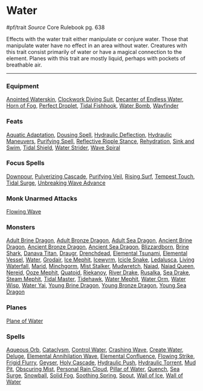 # Water
#pf/trait 
*Source* Core Rulebook pg. 638 

Effects with the water trait either manipulate or conjure water. Those that manipulate water have no effect in an area without water. Creatures with this trait consist primarily of water or have a magical connection to the element. Planes with this trait are mostly liquid, perhaps with pockets of breathable air.

---

### Equipment
[Anointed Waterskin](Anointed%20Waterskin), [Clockwork Diving Suit](Clockwork%20Diving%20Suit), [Decanter of Endless Water](Decanter%20of%20Endless%20Water), [Horn of Fog](Horn%20of%20Fog), [Perfect Droplet](Perfect%20Droplet), [Tidal Fishhook](Tidal%20Fishhook), [Water Bomb](Water%20Bomb), [Wayfinder](Wayfinder)

### Feats
[Aquatic Adaptation](Aquatic%20Adaptation), [Dousing Spell](Dousing%20Spell), [Hydraulic Deflection](Hydraulic%20Deflection), [Hydraulic Maneuvers](Hydraulic%20Maneuvers), [Purifying Spell](Purifying%20Spell), [Reflective Ripple Stance](Reflective%20Ripple%20Stance), [Rehydration](Rehydration), [Sink and Swim](Sink%20and%20Swim), [Tidal Shield](Tidal%20Shield), [Water Strider](Water%20Strider), [Wave Spiral](Wave%20Spiral)

### Focus Spells
[Downpour](../Magic/Focus%20Spells/Level%204/Downpour.md), [Pulverizing Cascade](../Magic/Focus%20Spells/Level%203/Pulverizing%20Cascade.md), [Purifying Veil](../Magic/Focus%20Spells/Level%204/Purifying%20Veil.md), [Rising Surf](../Magic/Focus%20Spells/Level%201/Rising%20Surf.md), [Tempest Touch](../Magic/Focus%20Spells/Level%201/Tempest%20Touch.md), [Tidal Surge](../Magic/Focus%20Spells/Level%201/Tidal%20Surge.md), [Unbreaking Wave Advance](../Magic/Focus%20Spells/Level%203/Unbreaking%20Wave%20Advance.md)

### Monk Unarmed Attacks
[Flowing Wave](Flowing%20Wave)

### Monsters
[Adult Brine Dragon](Adult%20Brine%20Dragon), [Adult Bronze Dragon](Adult%20Bronze%20Dragon), [Adult Sea Dragon](Adult%20Sea%20Dragon), [Ancient Brine Dragon](Ancient%20Brine%20Dragon), [Ancient Bronze Dragon](Ancient%20Bronze%20Dragon), [Ancient Sea Dragon](Ancient%20Sea%20Dragon), [Blizzardborn](Blizzardborn), [Brine Shark](Brine%20Shark), [Danava Titan](Danava%20Titan), [Draugr](Draugr), [Drenchdead](Drenchdead), [Elemental Tsunami](Elemental%20Tsunami), [Elemental Vessel](Elemental%20Vessel), [Water](Water.md), [Grodair](Grodair), [Ice Mephit](Ice%20Mephit), [Icewyrm](Icewyrm), [Icicle Snake](Icicle%20Snake), [Ledalusca](Ledalusca), [Living Waterfall](Living%20Waterfall), [Marid](Marid), [Minchgorm](Minchgorm), [Mist Stalker](Mist%20Stalker), [Mudwretch](Mudwretch), [Naiad](Naiad), [Naiad Queen](Naiad%20Queen), [Nereid](Nereid), [Ooze Mephit](Ooze%20Mephit), [Quatoid](Quatoid), [Riekanoy](Riekanoy), [River Drake](River%20Drake), [Rusalka](Rusalka), [Sea Drake](Sea%20Drake), [Steam Mephit](Steam%20Mephit), [Tidal Master](Tidal%20Master), [Tidehawk](Tidehawk), [Water Mephit](Water%20Mephit), [Water Orm](Water%20Orm), [Water Wisp](Water%20Wisp), [Water Yai](Water%20Yai), [Young Brine Dragon](Young%20Brine%20Dragon), [Young Bronze Dragon](Young%20Bronze%20Dragon), [Young Sea Dragon](Young%20Sea%20Dragon)

### Planes
[Plane of Water](Plane%20of%20Water)

### Spells
[Aqueous Orb](../Magic/Spells/Level%203/Aqueous%20Orb.md), [Cataclysm](../Magic/Spells/Level%2010/Cataclysm.md), [Control Water](../Magic/Spells/Level%205/Control%20Water.md), [Crashing Wave](../Magic/Spells/Level%203/Crashing%20Wave.md), [Create Water](../Magic/Spells/Level%201/Create%20Water.md), [Deluge](../Magic/Spells/Level%208/Deluge.md), [Elemental Annihilation Wave](../Magic/Spells/Level%203/Elemental%20Annihilation%20Wave.md), [Elemental Confluence](../Magic/Spells/Level%206/Elemental%20Confluence.md), [Flowing Strike](../Magic/Spells/Level%205/Flowing%20Strike.md), [Frigid Flurry](../Magic/Spells/Level%207/Frigid%20Flurry.md), [Geyser](../Magic/Spells/Level%205/Geyser.md), [Holy Cascade](../Magic/Spells/Level%204/Holy%20Cascade.md), [Hydraulic Push](../Magic/Spells/Level%201/Hydraulic%20Push.md), [Hydraulic Torrent](../Magic/Spells/Level%204/Hydraulic%20Torrent.md), [Mud Pit](../Magic/Spells/Level%201/Mud%20Pit.md), [Obscuring Mist](../Magic/Spells/Level%202/Obscuring%20Mist.md), [Personal Rain Cloud](../Magic/Spells/Level%201/Personal%20Rain%20Cloud.md), [Pillar of Water](../Magic/Spells/Level%203/Pillar%20of%20Water.md), [Quench](../Magic/Spells/Level%202/Quench.md), [Sea Surge](../Magic/Spells/Level%202/Sea%20Surge.md), [Snowball](../Magic/Spells/Level%201/Snowball.md), [Solid Fog](../Magic/Spells/Level%204/Solid%20Fog.md), [Soothing Spring](../Magic/Spells/Level%204/Soothing%20Spring.md), [Spout](../Magic/Spells/Cantrips/Spout.md), [Wall of Ice](../Magic/Spells/Level%205/Wall%20of%20Ice.md), [Wall of Water](../Magic/Spells/Level%203/Wall%20of%20Water.md)